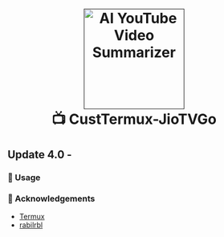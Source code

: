 <h1 align="center">
  <br>
  <a href="">
    <img src="_assets\logos\full-pg-cir-cropj.png" alt="AI YouTube Video Summarizer" width="200">
  </a>
  <br>
  📺 CustTermux-JioTVGo
  <br>
</h1>

## Update 4.0 -

### 🚀 Usage


### 🙌 Acknowledgements

- [Termux](https://github.com/termux)
- [rabilrbl](https://github.com/rabilrbl)
